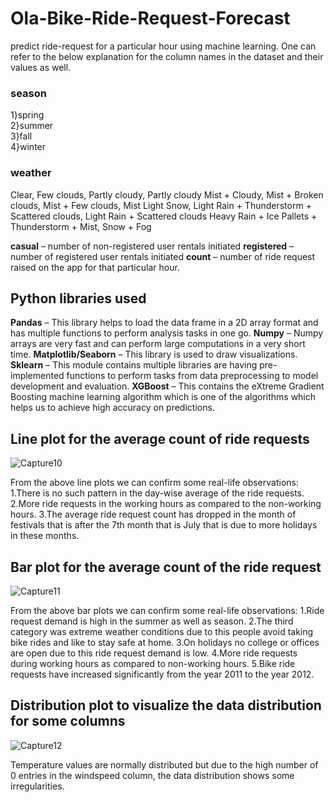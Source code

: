 # Ola-Bike-Ride-Request-Forecast
predict ride-request for a particular hour using machine learning. One can refer to the below explanation for the column names in the dataset and their values as well.

### season
1}spring  
2}summer  
3}fall  
4}winter  

### weather
Clear, Few clouds, Partly cloudy, Partly cloudy
Mist + Cloudy, Mist + Broken clouds, Mist + Few clouds, Mist
Light Snow, Light Rain + Thunderstorm + Scattered clouds, Light Rain + Scattered clouds
Heavy Rain + Ice Pallets + Thunderstorm + Mist, Snow + Fog

**casual** – number of non-registered user rentals initiated
**registered** – number of registered user rentals initiated
**count** – number of ride request raised on the app for that particular hour.

## Python libraries used 
**Pandas** – This library helps to load the data frame in a 2D array format and has multiple functions to perform analysis tasks in one go.
**Numpy** – Numpy arrays are very fast and can perform large computations in a very short time.
**Matplotlib/Seaborn** – This library is used to draw visualizations.
**Sklearn** – This module contains multiple libraries are having pre-implemented functions to perform tasks from data preprocessing to model development and evaluation.
**XGBoost** – This contains the eXtreme Gradient Boosting machine learning algorithm which is one of the algorithms which helps us to achieve high accuracy on predictions.

## Line plot for the average count of ride requests
![Capture10](https://github.com/crew-12-to-moon/Ola-Bike-Ride-Request-Forecast/assets/106720341/fedeee95-b052-4e22-bc3a-8f17f1f656f7)

From the above line plots we can confirm some real-life observations:
1.There is no such pattern in the day-wise average of the ride requests.
2.More ride requests in the working hours as compared to the non-working hours.
3.The average ride request count has dropped in the month of festivals that is after the 7th month that is July that is due to more holidays in these months.

## Bar plot for the average count of the ride request
![Capture11](https://github.com/crew-12-to-moon/Ola-Bike-Ride-Request-Forecast/assets/106720341/9284b147-9366-4bb3-b005-ca8014a9083d)

From the above bar plots we can confirm some real-life observations:
1.Ride request demand is high in the summer as well as season.
2.The third category was extreme weather conditions due to this people avoid taking bike rides and like to stay safe at home.
3.On holidays no college or offices are open due to this ride request demand is low.
4.More ride requests during working hours as compared to non-working hours.
5.Bike ride requests have increased significantly from the year 2011 to the year 2012.

## Distribution plot to visualize the data distribution for some columns
![Capture12](https://github.com/crew-12-to-moon/Ola-Bike-Ride-Request-Forecast/assets/106720341/788ffe70-470c-4c75-8f2a-7af17b65dbfd)

Temperature values are normally distributed but due to the high number of 0 entries in the windspeed column, the data distribution shows some irregularities.




